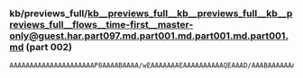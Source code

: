 ### kb/previews_full/kb__previews_full__kb__previews_full__kb__previews_full__flows__time-first__master-only@guest.har.part097.md.part001.md.part001.md.part001.md (part 002)

```md
AAAAAAAAAAAAAAAAAAAAAP8AAAABAAAA/wEAAAAAAAEAAAAAAAAAAQEAAAD/AAABAAAAAAAAAAABAAAAAAEAAP8AAAAAAAAAAQAAAP8BAAAB/wAA/wAAAAEAAAD/AAD/AQAAAQABAAD/AAAAAQEAAP8
```

```
